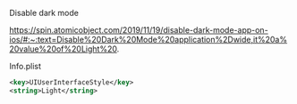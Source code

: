 

Disable dark mode

https://spin.atomicobject.com/2019/11/19/disable-dark-mode-app-on-ios/#:~:text=Disable%20Dark%20Mode%20application%2Dwide,it%20a%20value%20of%20Light%20.

Info.plist

```xml
<key>UIUserInterfaceStyle</key>
<string>Light</string>
```


